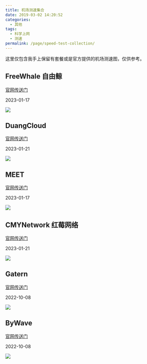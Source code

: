 ```yaml
---
title: 机场测速集合
date: 2019-03-02 14:20:52
categories:
  - 其他
tags:
  - 科学上网
  - 测速
permalink: /page/speed-test-collection/
---
```


这里仅包含我手上保留有套餐或是官方提供的机场测速图，仅供参考。

<!--more-->

## FreeWhale 自由鲸

[官网传送门](https://url.iszy.xyz/freewhale)

2023-01-17

![](https://img.iszy.xyz/1673945313908.png?x-oss-process=style/big)

## DuangCloud

[官网传送门](https://url.iszy.xyz/duangcloud)

2023-01-21

![](https://img.iszy.xyz/1674287611277.png?x-oss-process=style/big)

## MEET

[官网传送门](https://url.iszy.xyz/fspeed)

2023-01-17

![](https://img.iszy.xyz/1673948839497.png?x-oss-process=style/big)

## CMYNetwork 红莓网络

[官网传送门](https://url.iszy.xyz/cmynetwork)

2023-01-21

![](https://img.iszy.xyz/1674292799882.png?x-oss-process=style/big)

## Gatern

[官网传送门](https://url.iszy.xyz/gatern)

2022-10-08

![](https://img.iszy.xyz/1665255728656.png?x-oss-process=style/big)

## ByWave

[官网传送门](https://url.iszy.xyz/bywave)

2022-10-08

![](https://img.iszy.xyz/1665254136204.png?x-oss-process=style/big)
